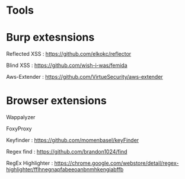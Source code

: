 # Tools

Burp extesnsions
================
Reflected XSS : https://github.com/elkokc/reflector

Blind XSS : https://github.com/wish-i-was/femida

Aws-Extender : https://github.com/VirtueSecurity/aws-extender


Browser extensions
==================
Wappalyzer

FoxyProxy

Keyfinder : https://github.com/momenbasel/keyFinder

Regex find : https://github.com/brandon1024/find

RegEx Highlighter : https://chrome.google.com/webstore/detail/regex-highlighter/fflhnegnapfabeeoanbnmhkengiabffb
